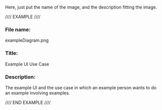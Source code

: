 Here, just put the name of the image, and the description fitting the image.  
  
//// EXAMPLE ////  
  
### File name:  
exampleDiagram.png  
### Title:  
Example UI Use Case  
### Description:  
The example UI and the use case in which an example person wants to do an example involving examples.  
  
//// END EXAMPLE ////  
  
